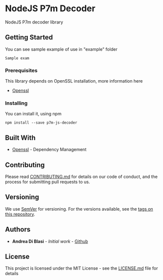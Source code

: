 # NodeJS P7m Decoder

NodeJS P7m decoder library

## Getting Started

You can see sample example of use in "example" folder
```
Sample exam
```

### Prerequisites

This library depends on OpenSSL installation, more information here 

* [Openssl](https://www.openssl.org/) 

### Installing

You can install it, using npm

```
npm install --save p7m-js-decoder
```

## Built With

* [Openssl](https://www.openssl.org/) - Dependency Management

## Contributing

Please read [CONTRIBUTING.md]() for details on our code of conduct, and the process for submitting pull requests to us.

## Versioning

We use [SemVer](http://semver.org/) for versioning. For the versions available, see the [tags on this repository](https://github.com/p7m-decoder/tags). 

## Authors

* **Andrea Di Blasi** - *Initial work* - [Github](https://github.com/https://github.com/Adibla)

## License

This project is licensed under the MIT License - see the [LICENSE.md](LICENSE.md) file for details


